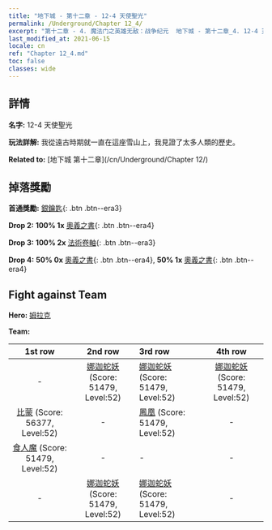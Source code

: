 ```yaml
---
title: "地下城 - 第十二章 - 12-4 天使聖光"
permalink: /Underground/Chapter 12_4/
excerpt: "第十二章 - 4. 魔法门之英雄无敌：战争纪元  地下城 - 第十二章_4. 12-4 天使聖光"
last_modified_at: 2021-06-15
locale: cn
ref: "Chapter 12_4.md"
toc: false
classes: wide
---
```


## 詳情

 **名字:** 12-4 天使聖光

 **玩法詳解:**       我從遠古時期就一直在這座雪山上，我見證了太多人類的歷史。

 **Related to:** [地下城 第十二章](/cn/Underground/Chapter 12/)

## 掉落獎勵

 **首通獎勵:** [銀鑰匙](/cn/Items/con_693/){: .btn .btn--era3}

 **Drop 2:** **100% 1x** [奧義之書](/cn/Items/mat_53/){: .btn .btn--era4}

 **Drop 3:** **100% 2x** [法術卷軸](/cn/Items/con_694/){: .btn .btn--era3}

 **Drop 4:** **50% 0x** [奧義之書](/cn/Items/mat_46/){: .btn .btn--era4}, **50% 1x** [奧義之書](/cn/Items/mat_46/){: .btn .btn--era4}


## Fight against Team
 **Hero:** [姆拉克](/cn/heroes/Mullich/)

 **Team:**


  | 1st row | 2nd row | 3rd row | 4th row |
  |:----:|:----:|:----|:----:|
  | - | [娜迦蛇妖](/cn/units/Naga/) (Score: 51479, Level:52)  | [娜迦蛇妖](/cn/units/Naga/) (Score: 51479, Level:52)  | [娜迦蛇妖](/cn/units/Naga/) (Score: 51479, Level:52)  |
  | [比蒙](/cn/units/Behemoth/) (Score: 56377, Level:52)  | - | [鳳凰](/cn/units/Firebird/) (Score: 51479, Level:52)  | - |
  | [食人魔](/cn/units/Ogre/) (Score: 51479, Level:52)  | - | - | - |
  | - | [娜迦蛇妖](/cn/units/Naga/) (Score: 51479, Level:52)  | [娜迦蛇妖](/cn/units/Naga/) (Score: 51479, Level:52)  | - |


